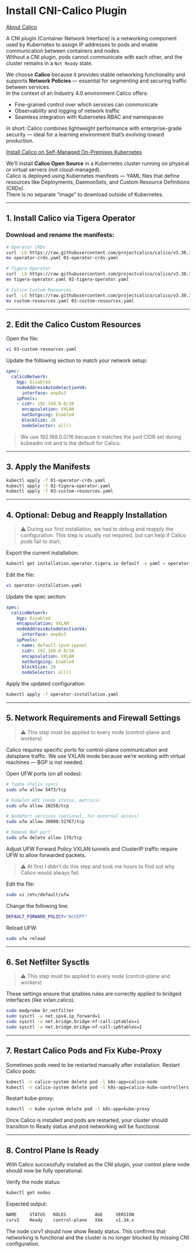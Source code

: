 # Install CNI-Calico Plugin
[About Calico](https://docs.tigera.io/calico/latest/about/)

A CNI plugin (Container Network Interface) is a networking component used by Kubernetes to assign IP addresses to pods and enable communication between containers and nodes.  
Without a CNI plugin, pods cannot communicate with each other, and the cluster remains in a `Not Ready` state.

We choose **Calico** because it provides stable networking functionality and supports **Network Policies** — essential for segmenting and securing traffic between services.  
In the context of an Industry 4.0 environment Calico offers:
- Fine-grained control over which services can communicate  
- Observability and logging of network traffic  
- Seamless integration with Kubernetes RBAC and namespaces  

In short: Calico combines lightweight performance with enterprise-grade security — ideal for a learning environment that’s evolving toward production.

[Install Calico on Self-Managed On-Premises Kubernetes](https://docs.tigera.io/calico/latest/getting-started/kubernetes/self-managed-onprem/onpremises)

We’ll install **Calico Open Source** in a Kubernetes cluster running on physical or virtual servers (not cloud-managed).  
Calico is deployed using Kubernetes manifests — YAML files that define resources like Deployments, DaemonSets, and Custom Resource Definitions (CRDs).  
There is no separate “image” to download outside of Kubernetes.

---

## 1. Install Calico via Tigera Operator
### Download and rename the manifests:
```bash
# Operator CRDs
curl -LO https://raw.githubusercontent.com/projectcalico/calico/v3.30.3/manifests/operator-crds.yaml
mv operator-crds.yaml 01-operator-crds.yaml

# Tigera Operator
curl -LO https://raw.githubusercontent.com/projectcalico/calico/v3.30.3/manifests/tigera-operator.yaml
mv tigera-operator.yaml 02-tigera-operator.yaml

# Calico Custom Resources
curl -LO https://raw.githubusercontent.com/projectcalico/calico/v3.30.3/manifests/custom-resources.yaml
mv custom-resources.yaml 03-custom-resources.yaml
```

---

## 2. Edit the Calico Custom Resources
Open the file:
```bash
vi 03-custom-resources.yaml
```
Update the following section to match your network setup:
```yaml
spec:
  calicoNetwork:
    bgp: Disabled
    nodeAddressAutodetectionV4:
      interface: enp0s3
    ipPools:
    - cidr: 192.168.0.0/16
      encapsulation: VXLAN
      natOutgoing: Enabled
      blockSize: 26
      nodeSelector: all()
```
> We use 192.168.0.0/16 because it matches the pod CIDR set during kubeadm init and is the default for Calico.

---

## 3. Apply the Manifests
```bash
kubectl apply -f 01-operator-crds.yaml
kubectl apply -f 02-tigera-operator.yaml
kubectl apply -f 03-custom-resources.yaml
```

---

## 4. Optional: Debug and Reapply Installation
> ⚠️ During our first installation, we had to debug and reapply the configuration. This step is usually not required, but can help if Calico pods fail to start.

Export the current installation:
```bash
kubectl get installation.operator.tigera.io default -o yaml > operator-installation.yaml
```
Edit the file:
```bash
vi operator-installation.yaml
```
Update the spec section:
```yaml
spec:
  calicoNetwork:
    bgp: Disabled
    encapsulation: VXLAN
    nodeAddressAutodetectionV4:
      interface: enp0s3
    ipPools:
    - name: default-ipv4-ippool
      cidr: 192.168.0.0/16
      encapsulation: VXLAN
      natOutgoing: Enabled
      blockSize: 26
      nodeSelector: all()
```
Apply the updated configuration:
```bash
kubectl apply -f operator-installation.yaml
```

---

## 5. Network Requirements and Firewall Settings
> ⚠️ This step must be applied to every node (control-plane and workers)

Calico requires specific ports for control-plane communication and dataplane traffic. 
We use VXLAN mode because we’re working with virtual machines — BGP is not needed.

Open UFW ports (on all nodes):
```bash
# Typha (Felix sync)
sudo ufw allow 5473/tcp

# Kubelet API (node status, metrics)
sudo ufw allow 10250/tcp

# NodePort services (optional, for external access)
sudo ufw allow 30000:32767/tcp

# Remove BGP port
sudo ufw delete allow 179/tcp
```

Adjust UFW Forward Policy
VXLAN tunnels and ClusterIP traffic require UFW to allow forwarded packets.

> ⚠️ At first I didn't do this step and took me hours to find out why Calico would always fail.

Edit the file:
```bash
sudo vi /etc/default/ufw
```
Change the following line:
```bash
DEFAULT_FORWARD_POLICY="ACCEPT"
```
Reload UFW:
```bash
sudo ufw reload
```

---

## 6. Set Netfilter Sysctls
> ⚠️ This step must be applied to every node (control-plane and workers)

These settings ensure that iptables rules are correctly applied to bridged interfaces (like vxlan.calico). 

```bash
sudo modprobe br_netfilter
sudo sysctl -w net.ipv4.ip_forward=1
sudo sysctl -w net.bridge.bridge-nf-call-iptables=1
sudo sysctl -w net.bridge.bridge-nf-call-ip6tables=1
```

---

## 7. Restart Calico Pods and Fix Kube-Proxy
Sometimes pods need to be restarted manually after installation.
Restart Calico pods:
```bash
kubectl -n calico-system delete pod -l k8s-app=calico-node
kubectl -n calico-system delete pod -l k8s-app=calico-kube-controllers
```
Restart kube-proxy:
```bash
kubectl -n kube-system delete pod -l k8s-app=kube-proxy
```
Once Calico is installed and pods are restarted, your cluster should transition to Ready status and pod networking will be functional.

---

## 8. Control Plane Is Ready
With Calico successfully installed as the CNI plugin, your control plane node should now be fully operational.

Verify the node status:
```bash
kubectl get nodes
```
Expected output:
```bash
NAME     STATUS   ROLES           AGE     VERSION
csrv1    Ready    control-plane   XXm     v1.34.x
```

The node csrv1 should now show Ready status. 
This confirms that networking is functional and the cluster is no longer blocked by missing CNI configuration.


